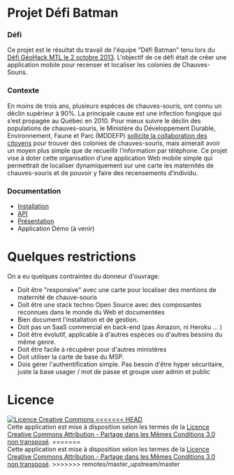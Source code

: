 # Projet Défi Batman

### Défi

Ce projet est le résultat du travail de l'équipe "Défi Batman" tenu lors 
du [Défi GéoHack MTL le 2 octobre 2013](http://defigeohackmtl.org/).  L'objectif de ce défi était de créer une
application mobile pour recenser et localiser les colonies de Chauves-Souris.

### Contexte

En moins de trois ans, plusieurs espèces de chauves-souris, ont connu un déclin supérieur à 90%. 
La principale cause est une infection fongique qui s’est propagée au Québec en 2010. Pour mieux 
suivre le déclin des populations de chauves-souris, le Ministère du Développement Durable, Environnement, 
Faune et Parc (MDDEFP) [sollicite la collaboration des citoyens](http://www.mddefp.gouv.qc.ca/infuseur/communique.asp?no=2538) pour trouver des colonies de chauves-souris, mais 
aimerait avoir un moyen plus simple que de recueillir l’information par téléphone.
Ce projet vise à doter cette organisation d’une application Web mobile simple qui permettrait de localiser 
dynamiquement sur une carte les maternités de chauves-souris et de pouvoir y faire des recensements d’individu.


### Documentation

 * [Installation](https://github.com/smercier/defibatman/wiki/Installation)
 * [API](https://github.com/smercier/defibatman/wiki/api)
 * [Présentation](http://slid.es/reno88/defi-batman)
 * Application Démo (à venir) 

# Quelques restrictions

On a eu quelques contraintes du donneur d'ouvrage:

 * Doit être "responsive" avec une carte pour localiser des mentions de maternité de chauve-souris
 * Doit être une stack techno Open Source avec des composantes reconnues dans le monde du Web et documentées 
 * Bien document l'installation et de gestion.
 * Doit pas un SaaS commercial en back-end (pas Amazon, ni Heroku ... )
 * Doit être évolutif, applicable à d'autres espèces ou d'autres besoins du même genre.
 * Doit être facile à récupérer pour d'autres ministères
 * Doit utiliser la carte de base du MSP.
 * Dois gérer l'authentification simple. Pas besoin d'être hyper sécuritaire, juste la base usager / mot de passe et groupe user admin et public

# Licence

<a rel="license" href="http://creativecommons.org/licenses/by-sa/3.0/deed.fr">
<img alt="Licence Creative Commons" style="border-width:0" src="http://i.creativecommons.org/l/by-sa/3.0/80x15.png" />
<<<<<<< HEAD
</a><br />Cette application est mise à disposition selon les termes de la <a rel="license" href="http://creativecommons.org/licenses/by-sa/3.0/deed.fr">Licence Creative Commons Attribution -  Partage dans les Mêmes Conditions 3.0 non transposé</a>.
=======
</a><br />Cette application est mise à disposition selon les termes de la <a rel="license" href="http://creativecommons.org/licenses/by-sa/3.0/deed.fr">Licence Creative Commons Attribution -  Partage dans les Mêmes Conditions 3.0 non transposé</a>.
>>>>>>> remotes/master_upstream/master
